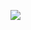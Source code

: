 ![](https://www.nta.go.jp/tmp/b6b687af-4d55-4894-aa99-bbe8a70212a1/images/88b1d9ea9f0dfb5cbca1acc76ed6644f466d380e42942d9c7d1d5007cd5232d5.jpg)